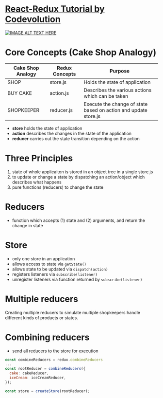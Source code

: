 # [React-Redux Tutorial by Codevolution](https://www.youtube.com/playlist?list=PLC3y8-rFHvwheJHvseC3I0HuYI2f46oAK) 


[![IMAGE ALT TEXT HERE](https://img.youtube.com/vi/9boMnm5X9ak/0.jpg)](https://www.youtube.com/playlist?list=PLC3y8-rFHvwheJHvseC3I0HuYI2f46oAK)

# Core Concepts (Cake Shop Analogy)

Cake Shop Analogy | Redux Concepts | Purpose 
------------ | ------------- | --------
SHOP | store.js | Holds the state of application
BUY CAKE | action.js | Describes the various actions which can be taken
SHOPKEEPER | reducer.js | Execute the change of state based on action and update store.js

- **store** holds the state of application
- **action** describes the changes in the state of the application
- **reducer** carries out the state transition depending on the action

# Three Principles

1. state of whole applicaiton is stored in an object tree in a single store.js
2. to update or change a state by dispatching an action/object which describes what happens
3. pure functions (reducers) to change the state

# Reducers
- function which accepts (1) state and (2) arguments, and return the change in state

# Store
- only one store in an application
- allows access to state via `getState()`
- allows state to be updated via `dispatch(action)`
- registers listeners via `subscribe(listener)`
- unregister listeners via function returned by `subscribe(listener)`

# Multiple reducers
Creating multiple reducers to simulate multiple shopkeepers handle different kinds of products or states.

# Combining reducers
- send all reducers to the store for execution

```javascript
const combineReducers = redux.combineReducers
...
const rootReducer = combineReducers({
  cake: cakeReducer,
  iceCream: iceCreamReducer,
});

const store = createStore(rootReducer);

```